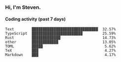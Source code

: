 ### Hi, I'm Steven.

#### Coding activity (past 7 days)
```
Text        ▓▓▓▓▓▓▓▓▓▓▓▓▓▓▓▓▓▓▓▓▓▓▓▓▓▓▓▓▓▓  32.57%
TypeScript  ▓▓▓▓▓▓▓▓▓▓▓▓▓▓▓▓▓▓▓▓▓▓▓         25.59%
Rust        ▓▓▓▓▓▓▓▓▓▓▓▓▓                   14.73%
other       ▓▓▓▓▓▓▓▓▓▓▓▓                    13.05%
TOML        ▓▓▓▓▓                            5.62%
TeX         ▓▓▓                              4.27%
Markdown    ▓▓▓                              4.17%
```
